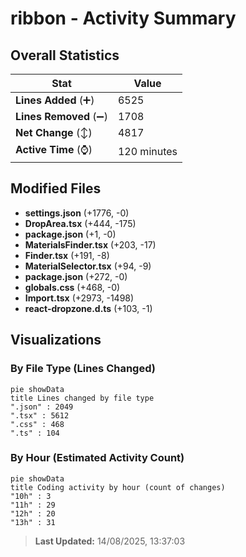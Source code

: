 # ribbon - Activity Summary 

## Overall Statistics

| Stat                   | Value                                                             |
| ---------------------- | ----------------------------------------------------------------- |
| **Lines Added** (➕)   | 6525                                          |
| **Lines Removed** (➖) | 1708                                        |
| **Net Change** (↕)    | 4817                |
| **Active Time** (⌚)   | 120 minutes |


## Modified Files
- **settings.json** (+1776, -0)
- **DropArea.tsx** (+444, -175)
- **package.json** (+1, -0)
- **MaterialsFinder.tsx** (+203, -17)
- **Finder.tsx** (+191, -8)
- **MaterialSelector.tsx** (+94, -9)
- **package.json** (+272, -0)
- **globals.css** (+468, -0)
- **Import.tsx** (+2973, -1498)
- **react-dropzone.d.ts** (+103, -1)

## Visualizations

### By File Type (Lines Changed)

```mermaid
pie showData
title Lines changed by file type
".json" : 2049
".tsx" : 5612
".css" : 468
".ts" : 104
```

### By Hour (Estimated Activity Count)

```mermaid
pie showData
title Coding activity by hour (count of changes)
"10h" : 3
"11h" : 29
"12h" : 20
"13h" : 31
```


> **Last Updated:** 14/08/2025, 13:37:03